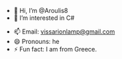 - 👋 Hi, I’m @Aroulis8
- 👀 I’m interested in C#
<!--- - 💞️ I’m looking to collaborate on ... --->
- 📫 Email: vissarionlamp@gmail.com
- 😄 Pronouns: he
- ⚡ Fun fact: I am from Greece.

<!---
Aroulis8/Aroulis8 is a ✨ special ✨ repository because its `README.md` (this file) appears on your GitHub profile.
You can click the Preview link to take a look at your changes.
--->
